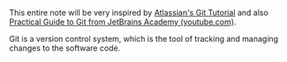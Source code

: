 This entire note will be very inspired by [Atlassian's Git Tutorial](https://www.atlassian.com/git/tutorials/what-is-version-control) and also [Practical Guide to Git from JetBrains Academy (youtube.com)](https://www.youtube.com/watch?v=9eBieLWZQOM). 

Git is a version control system, which is the tool of tracking and managing changes to the software code. 